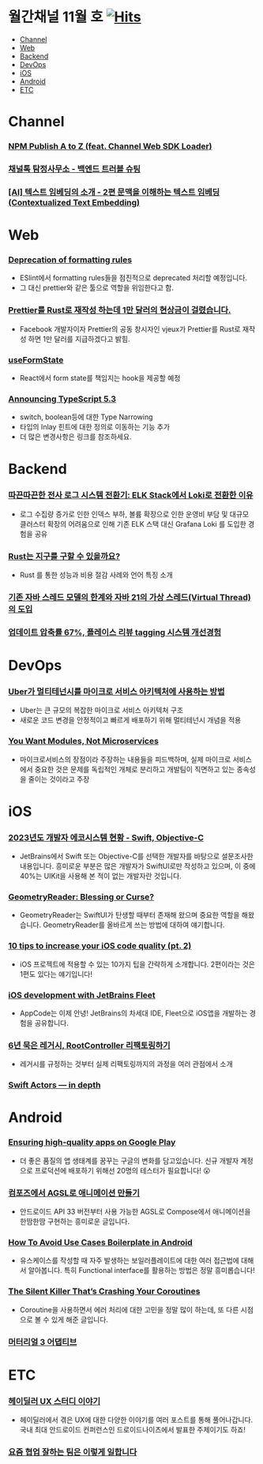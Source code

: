 # 월간채널 11월 호 [![Hits](https://hits.seeyoufarm.com/api/count/incr/badge.svg?url=https%3A%2F%2Fgithub.com%2Fchannel-io%2Fmonthly-channel%2Fblob%2Fmain%2Fissues%2F2023-11.md&count_bg=%2379C83D&title_bg=%23555555&icon=&icon_color=%23E7E7E7&title=hits&edge_flat=false)](https://hits.seeyoufarm.com)

- [Channel](#channel)
- [Web](#web)
- [Backend](#backend)
- [DevOps](#devops)
- [iOS](#ios)
- [Android](#android)
- [ETC](#etc)

# Channel
### [NPM Publish A to Z (feat. Channel Web SDK Loader)](https://channel.io/ko/blog/tech-frontend-npm-publish)
### [채널톡 탐정사무소 - 백엔드 트러블 슈팅](https://channel.io/ko/blog/tech-backend-be-detective-office)
### [[AI] 텍스트 임베딩의 소개 - 2편 문맥을 이해하는 텍스트 임베딩 (Contextualized Text Embedding)](https://channel.io/ko/blog/tech-ai-wordembedding2)


# Web
### [Deprecation of formatting rules](https://eslint.org/blog/2023/10/deprecating-formatting-rules/)
- ESlint에서 formatting rules들을 점진적으로 deprecated 처리할 예정입니다.
- 그 대신 prettier와 같은 툴으로 역할을 위임한다고 함.

### [Prettier를 Rust로 재작성 하는데 1만 달러의 현상금이 걸렸습니다.](https://news.hada.io/topic?id=11832)
- Facebook 개발자이자 Prettier의 공동 창시자인 vjeux가 Prettier를 Rust로 재작성 하면 1만 달러를 지급하겠다고 밝힘.

### [useFormState](https://react.dev/reference/react-dom/hooks/useFormState)
- React에서 form state를 책임지는 hook을 제공할 예정

### [Announcing TypeScript 5.3](https://devblogs.microsoft.com/typescript/announcing-typescript-5-3/)
- switch, boolean등에 대한 Type Narrowing
- 타입의 Inlay 힌트에 대한 정의로 이동하는 기능 추가
- 더 많은 변경사항은 링크를 참조하세요.

# Backend
### [따끈따끈한 전사 로그 시스템 전환기: ELK Stack에서 Loki로 전환한 이유](https://techblog.woowahan.com/14505/)
- 로그 수집량 증가로 인한 인덱스 부하, 볼륨 확장으로 인한 운영비 부담 및 대규모 클러스터 확장의 어려움으로 인해 기존 ELK 스택 대신 Grafana Loki 를 도입한 경험을 공유
### [Rust는 지구를 구할 수 있을까요?](https://www.youtube.com/watch?v=HToofktv-IU)
- Rust 를 통한 성능과 비용 절감 사례와 언어 특징 소개
### [기존 자바 스레드 모델의 한계와 자바 21의 가상 스레드(Virtual Thread)의 도입](https://mangkyu.tistory.com/309)
### [업데이트 압축률 67%, 플레이스 리뷰 tagging 시스템 개선경험](https://medium.com/naver-place-dev/%EC%97%85%EB%8D%B0%EC%9D%B4%ED%8A%B8-%EC%95%95%EC%B6%95%EB%A5%A0-67-%ED%94%8C%EB%A0%88%EC%9D%B4%EC%8A%A4-%EB%A6%AC%EB%B7%B0-tagging-%EC%8B%9C%EC%8A%A4%ED%85%9C-%EA%B0%9C%EC%84%A0%EA%B2%BD%ED%97%98-51eea33d377d)

# DevOps
### [Uber가 멀티테넌시를 마이크로 서비스 아키텍처에 사용하는 방법](https://maily.so/saascenter/posts/28fa9746)
- Uber는 큰 규모의 복잡한 마이크로 서비스 아키텍처 구조
- 새로운 코드 변경을 안정적이고 빠르게 배포하기 위해 멀티테넌시 개념을 적용
### [You Want Modules, Not Microservices](https://blogs.newardassociates.com/blog/2023/you-want-modules-not-microservices.html)
- 마이크로서비스의 장점이라 주장하는 내용들을 피드백하며, 실제 마이크로 서비스에서 중요한 것은 문제를 독립적인 개체로 분리하고 개발팀이 직면하고 있는 종속성을 줄이는 것이라고 주장

# iOS
### [2023년도 개발자 에코시스템 현황 - Swift, Objective-C](https://www.jetbrains.com/ko-kr/lp/devecosystem-2023/swift-objc/)
- JetBrains에서 Swift 또는 Objective-C를 선택한 개발자를 바탕으로 설문조사한 내용입니다. 흥미로운 부분은 많은 개발자가 SwiftUI로만 작성하고 있으며, 이 중에 40%는 UIKit을 사용해 본 적이 없는 개발자란 것입니다.
### [GeometryReader: Blessing or Curse?](https://betterprogramming.pub/geometryreader-blessing-or-curse-1ebd2d5005ec)
- GeometryReader는 SwiftUI가 탄생할 때부터 존재해 왔으며 중요한 역할을 해왔습니다. GeometryReader를 올바르게 쓰는 방법에 대하여 얘기합니다.
### [10 tips to increase your iOS code quality (pt. 2)](https://blorenzop.medium.com/ios-tips-ee0e320e63da)
- iOS 프로젝트에 적용할 수 있는 10가지 팁을 간략하게 소개합니다. 2편이라는 것은 1편도 있다는 얘기입니다!
### [iOS development with JetBrains Fleet](https://medium.com/kodein-koders/ios-development-with-jetbrains-fleet-fa83e5b0be96)
- AppCode는 이제 안녕! JetBrains의 차세대 IDE, Fleet으로 iOS앱을 개발하는 경험을 공유합니다.
### [6년 묵은 레거시, RootController 리팩토링하기](https://medium.com/29cm/6%EB%85%84-%EB%AC%B5%EC%9D%80-%EB%A0%88%EA%B1%B0%EC%8B%9C-rootcontroller-%EB%A6%AC%ED%8C%A9%ED%86%A0%EB%A7%81%ED%95%98%EA%B8%B0-424d4259f531)
- 레거시를 규정하는 것부터 실제 리팩토링까지의 과정을 여러 관점에서 소개
### [Swift Actors — in depth](https://medium.com/@valentinjahanmanesh/swift-actors-in-depth-19c8b3dbd85a)

# Android

### [Ensuring high-quality apps on Google Play](https://android-developers.googleblog.com/2023/11/ensuring-high-quality-apps-on-google-play.html?source=post_page-----18456a4ada03--------------------------------)

- 더 좋은 품질의 앱 생태계를 꿈꾸는 구글의 변화를 담고있습니다. 신규 개발자 계정으로 프로덕션에 배포하기 위해선 20명의 테스터가 필요합니다! 😮

### [컴포즈에서 AGSL로 애니메이션 만들기](https://medium.com/androiddevelopers/making-jellyfish-move-in-compose-animating-imagevectors-and-applying-agsl-rendereffects-3666596a8888)

- 안드로이드 API 33 버전부터 사용 가능한 AGSL로 Compose에서 애니메이션을 한땀한땀 구현하는 흥미로운 글입니다.

### [How To Avoid Use Cases Boilerplate in Android](https://betterprogramming.pub/how-to-avoid-use-cases-boilerplate-in-android-d0c9aa27ef27)

- 유스케이스를 작성할 때 자주 발생하는 보일러플레이트에 대한 여러 접근법에 대해서 알아봅니다. 특히 Functional interface를 활용하는 방법은 정말 흥미롭습니다!

### [The Silent Killer That’s Crashing Your Coroutines](https://betterprogramming.pub/the-silent-killer-thats-crashing-your-coroutines-9171d1e8f79b)

- Coroutine을 사용하면서 에러 처리에 대한 고민을 정말 많이 하는데, 또 다른 시점으로 볼 수 있게 해준 글입니다.

### [머터리얼 3 어댑티브](https://evowizz.dev/blog/first-look-m3-compose-adaptive)

# ETC
### [헤이딜러 UX 스터디 이야기](https://medium.com/prnd/헤이딜러의-ux-스터디-이야기-소개-16ec98d1e30f)
- 헤이딜러에서 겪은 UX에 대한 다양한 이야기를 여러 포스트를 통해 풀어나갑니다. 국내 최대 안드로이드 컨퍼런스인 드로이드나이츠에서 발표한 주제이기도 하죠!
### [요즘 협업 잘하는 팀은 이렇게 일합니다](https://techblog.woowahan.com/14671/)
